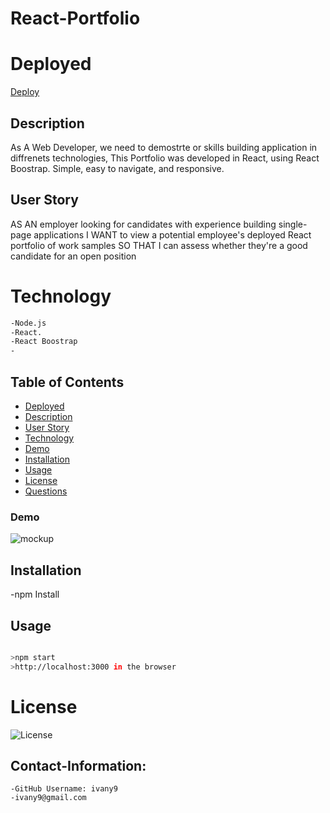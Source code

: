 # React-Portfolio 


# Deployed 
<a href="https://ivany9.github.io/reactPorfolio/">Deploy</a>

## Description

As A Web Developer, we need to demostrte or skills building application in diffrenets technologies, This Portfolio was
developed in React, using React Boostrap.
Simple, easy to navigate, and responsive.


## User Story

AS AN employer looking for candidates with experience building single-page applications
I WANT to view a potential employee's deployed React portfolio of work samples
SO THAT I can assess whether they're a good candidate for an open position


 # Technology


```bash
-Node.js
-React.
-React Boostrap
-
```


## Table of Contents

- [Deployed](#Deployed)
- [Description](#Description)
- [User Story](#User-Story)
- [Technology](#technology)
- [Demo](#Demo)
- [Installation](#installation)
- [Usage](#Usage)
- [License](#license)
- [Questions](#Contact-Information)  


### Demo

![mockup](https://user-images.githubusercontent.com/83906297/137855055-1220cf11-886f-4710-bbda-e75a4217a31b.gif)


## Installation

-npm Install


## Usage
 
 ```bash

>npm start
>http://localhost:3000 in the browser

```




# License 
![License](https://img.shields.io/badge/License-MIT-blue.svg "License Badge")  



## Contact-Information:

    -GitHub Username: ivany9
    -ivany9@gmail.com
